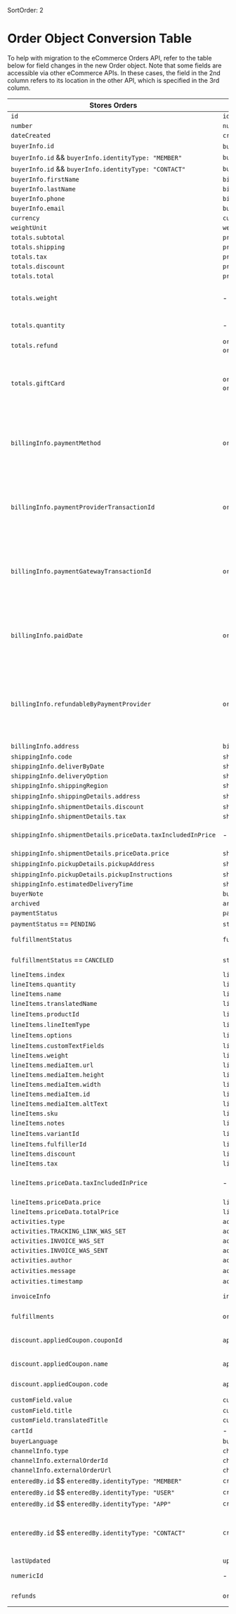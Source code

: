 SortOrder: 2
# Order Object Conversion Table

To help with migration to the eCommerce Orders API, refer to the table below for field changes in the new Order object.
Note that some fields are accessible via other eCommerce APIs. In these cases, the field in the 2nd column refers to its location in the other API, which is specified in the 3rd column.

| Stores Orders                                               | eCommerce Orders                                                          | Notes                                             |
| ------------------------------------------------------------|---------------------------------------------------------------------------|---------------------------------------------------|
| `id`                                                        | `id`                                                                      |
| `number`                                                    | `number`                                                                  |
| `dateCreated`                                               | `createdDate`                                                             |
| `buyerInfo.id`                                              | `buyerInfo.contactId` & `buyerInfo.memberId`                              |
| `buyerInfo.id` && `buyerInfo.identityType: "MEMBER"`        | `buyerInfo.memberId`                                                      |
| `buyerInfo.id` && `buyerInfo.identityType: "CONTACT"`       | `buyerInfo.contactId`                                                     |
| `buyerInfo.firstName`                                       | `billingInfo.contactDetails.firstName`                                    |
| `buyerInfo.lastName`                                        | `billingInfo.contactDetails.lastName`                                     |
| `buyerInfo.phone`                                           | `billingInfo.contactDetails.phone`                                        |
| `buyerInfo.email`                                           | `buyerInfo.email`                                                         |
| `currency`                                                  | `currency`                                                                |
| `weightUnit`                                                | `weightUnit`                                                              |
| `totals.subtotal`                                           | `priceSummary.subtotal.amount`                                            |
| `totals.shipping`                                           | `priceSummary.shipping.amount`                                            |
| `totals.tax`                                                | `priceSummary.tax.amount`                                                 |
| `totals.discount`                                           | `priceSummary.discount.amount`                                            |
| `totals.total`                                              | `priceSummary.totalPrice.amount`                                          |
| `totals.weight`                                             | - | `(lineItems[0].physicalProperties.weight` X `lineItems[0].quantity)` + `(lineItems[1].physicalProperties.weight` X `lineItems[1].quantity)` and so on.
| `totals.quantity`                                           | -                                                                         | `lineItems[0].quantity` + `lineItems[1].quantity` and so on
| `totals.refund`  | `orderTransactions.refunds[0].transactions.amount` + `orderTransactions.refunds[1].transactions.amount` and so on    | Order Payments API - pass order ID to [List Transactions For Single Order](https://bo.wix.com/wix-docs/rest/ecommerce/order-payments/list-transactions-for-single-order)
| `totals.giftCard` | `orderTransactions.payments[i].amount` where `orderTransactions.payments[i].giftcardPaymentDetails` has value       | Order Payments API - pass order ID to [List Transactions For Single Order](https://bo.wix.com/wix-docs/rest/ecommerce/order-payments/list-transactions-for-single-order). Currently there can be only 1 gift card in the payments array (only 1 item in the array that has `giftcardPaymentDetails` defined). This may change in the future.
| `billingInfo.paymentMethod`                                 | `orderTransactions.payments[i].regularPaymentDetails.paymentMethod`       | Order Payments API - pass order ID to [List Transactions For Single Order](https://bo.wix.com/wix-docs/rest/ecommerce/order-payments/list-transactions-for-single-order). Note that in the past an order only had 1 transaction, and therefore a single payment method - now we support multiple transactions and therefore also multiple payment methods.
| `billingInfo.paymentProviderTransactionId`                  |`orderTransactions.payments[i].regularPaymentDetails.providerTransactionId`| Order Payments API - pass order ID to [List Transactions For Single Order](https://bo.wix.com/wix-docs/rest/ecommerce/order-payments/list-transactions-for-single-order). Note that in the past an order only had 1 transaction, and therefore a single provider transaction ID - now we support multiple transactions and therefore also multiple provider transaction IDs.
| `billingInfo.paymentGatewayTransactionId`                   |`orderTransactions.payments[i].regularPaymentDetails.gatewayTransactionId` | Order Payments API - pass order ID to [List Transactions For Single Order](https://bo.wix.com/wix-docs/rest/ecommerce/order-payments/list-transactions-for-single-order). Note that in the past an order only had 1 transaction, and therefore a single gateway transaction ID - now we support multiple transactions and therefore also multiple gateway transaction IDs.
| `billingInfo.paidDate`                                      |`orderTransactions.payments[i].createdDate/updatedDate`                    | Order Payments API - pass order ID to [List Transactions For Single Order](https://bo.wix.com/wix-docs/rest/ecommerce/order-payments/list-transactions-for-single-order). Note that in the past an order only had 1 transaction, and therefore a single paid date - now we support multiple transactions and therefore also multiple payment dates.
| `billingInfo.refundableByPaymentProvider`                   |`orderTransactions.payments[i].refundDisabled`                             | Order Payments API - pass order ID to [List Transactions For Single Order](https://bo.wix.com/wix-docs/rest/ecommerce/order-payments/list-transactions-for-single-order). Note that in the past an order only had 1 transaction, and therefore a single disabled refund - now we support multiple transactions and therefore you should check each payment to check if refund is disabled.
| `billingInfo.address`                                       | `billingInfo.address`                                                     | [Address object conversion table](https://bo.wix.com/wix-docs/rest/ecommerce/orders/address-object-conversion)
| `shippingInfo.code`                                         | `shippingInfo.code`                                                       |
| `shippingInfo.deliverByDate`                                | `shippingInfo.logistics.deliverByDate`                                    |
| `shippingInfo.deliveryOption`                               | `shippingInfo.title`                                                      |
| `shippingInfo.shippingRegion`                               | `shippingInfo.region.name`                                                |
| `shippingInfo.shippingDetails.address`                      | `shippingInfo.logistics.shippingDestination.address`                      | [Address object conversion table](https://bo.wix.com/wix-docs/rest/ecommerce/orders/address-object-conversion)
| `shippingInfo.shipmentDetails.discount`                     | `shippingInfo.cost.discount.amount`                                       |
| `shippingInfo.shipmentDetails.tax`                          | `shippingInfo.cost.taxDetails.totalTax.amount`                            |
| `shippingInfo.shipmentDetails.priceData.taxIncludedInPrice` | -                                                                         | If `shippingInfo.cost.price` == `shippingInfo.cost.totalPriceAfterTax` then tax is included in price
| `shippingInfo.shipmentDetails.priceData.price`              | `shippingInfo.cost.totalPriceAfterTax.amount`                             |
| `shippingInfo.pickupDetails.pickupAddress`                  | `shippingInfo.logistics.pickupDetails.address`                            | [Address object conversion table](https://bo.wix.com/wix-docs/rest/ecommerce/orders/address-object-conversion)
| `shippingInfo.pickupDetails.pickupInstructions`             | `shippingInfo.logistics.instructions`                                     |
| `shippingInfo.estimatedDeliveryTime`                        | `shippingInfo.logistics.deliveryTime`                                     |
| `buyerNote`                                                 | `buyerNote`                                                               |
| `archived`                                                  | `archived`                                                                |
| `paymentStatus`                                             | `paymentStatus`                                                           |
| `paymentStatus` == `PENDING`                                | `status` == `INITIALIZED`                                                 |
| `fulfillmentStatus`                                         | `fulfillmentStatus`                                                       | More info available by passing order ID to [List Fulfillments For Single Order](https://bo.wix.com/wix-docs/rest/ecommerce/order-fulfillments/list-fulfillments-for-single-order)
| `fulfillmentStatus` == `CANCELED`                           | `status` == `CANCELED`                                                    | More info available by passing order ID to [List Fulfillments For Single Order](https://bo.wix.com/wix-docs/rest/ecommerce/order-fulfillments/list-fulfillments-for-single-order)
| `lineItems.index`                                           | `lineItems.id`                                                            |
| `lineItems.quantity`                                        | `lineItems.quantity`                                                      |
| `lineItems.name`                                            | `lineItems.productName.original`                                          |
| `lineItems.translatedName`                                  | `lineItems.productName.translated`                                        |
| `lineItems.productId`                                       | `lineItems.catalogReference.catalogItemId`                                | [Stores Catalog eCommerce Reference](https://bo.wix.com/wix-docs/rest/stores/stores-catalog/ecommerce-integration)
| `lineItems.lineItemType`                                    | `lineItems.itemType.preset/custom`                                        |
| `lineItems.options`                                         | `lineItems.catalogReference.options`                                      | [Stores Catalog eCommerce Reference](https://bo.wix.com/wix-docs/rest/stores/stores-catalog/ecommerce-integration)
| `lineItems.customTextFields`                                | `lineItems.descriptionLines`                                              |
| `lineItems.weight`                                          | `lineItems.physicalProperties.weight`                                     |
| `lineItems.mediaItem.url`                                   | `lineItems.image.url`                                                     |
| `lineItems.mediaItem.height`                                | `lineItems.image.height`                                                  |
| `lineItems.mediaItem.width`                                 | `lineItems.image.width`                                                   |
| `lineItems.mediaItem.id`                                    | `lineItems.image.id`                                                      |
| `lineItems.mediaItem.altText`                               | `lineItems.image.altText`                                                 |
| `lineItems.sku`                                             | `lineItems.physicalProperties.sku`                                        |
| `lineItems.notes`                                           | `lineItems.descriptionLines.plainTextValue.original`                      |
| `lineItems.variantId`                                       | `lineItems.catalogReference.options`                                      | [Stores Catalog eCommerce Reference](https://bo.wix.com/wix-docs/rest/stores/stores-catalog/ecommerce-integration)
| `lineItems.fulfillerId`                                     | `lineItems.fulfillerId`                                                   |
| `lineItems.discount`                                        | `lineItems.totalDiscount.amount`                                          |
| `lineItems.tax`                                             | `lineItems.taxDetails.totalTax.amount`                                    |
| `lineItems.priceData.taxIncludedInPrice`                    | -                                                                         | If `lineItems.price` equals `lineItems.totalPriceAfterTax` then tax is included
| `lineItems.priceData.price`                                 | `lineItems.price.amount`                                                  |
| `lineItems.priceData.totalPrice`                            | `lineItems.totalPriceAfterTax.amount`                                     |
| `activities.type`                                           | `activities.type`                                                         |
| `activities.TRACKING_LINK_WAS_SET`                          | `activities.TRACKING_LINK_SET`                                            |
| `activities.INVOICE_WAS_SET`                                | `activities.INVOICE_ADDED`                                                |
| `activities.INVOICE_WAS_SENT`                               | `activities.INVOICE_SENT`                                                 |
| `activities.author`                                         | `activities.authorEmail`                                                  |
| `activities.message`                                        | `activities.merchantComment.message`                                      | If `activities.type = "MERCHANT_COMMENT"`
| `activities.timestamp`                                      | `activities.createdDate`                                                  |
| `invoiceInfo`                                               | `invoices`                                                                | Order Payments API - pass order ID to [List Invoices For Single Order](https://bo.wix.com/wix-docs/rest/ecommerce/order-payments/list-invoices-for-single-order)
| `fulfillments`                                              | `orderWithFulfillments.fulfillments`                                      | Order Fulfillments API - pass order ID to [List Fulfillments For Single Order](https://bo.wix.com/wix-docs/rest/ecommerce/order-fulfillments/list-fulfillments-for-single-order)
| `discount.appliedCoupon.couponId`                           | `appliedDiscounts.coupon.id`                                              | Search the `appliedDiscounts` array for populated `coupon` field; `couponId` is `coupon.id`
| `discount.appliedCoupon.name`                               | `appliedDiscounts.coupon.name`                                            | Search the `appliedDiscounts` array for populated `coupon` field; `name` is `coupon.name`
| `discount.appliedCoupon.code`                               | `appliedDiscounts.coupon.code`                                            | Search the `appliedDiscounts` array for populated `coupon` field; `code` is `coupon.code`
| `customField.value`                                         | `customFields.value.stringValue`                                          | Note: `customFields` is an array
| `customField.title`                                         | `customFields.title`                                                      |
| `customField.translatedTitle`                               | `customFields.translatedTitle`                                            |
| `cartId`                                                    | -                                                                         | Replaced by `checkoutId`
| `buyerLanguage`                                             | `buyerLanguage`                                                           |
| `channelInfo.type`                                          | `channelInfo.type`                                                        |
| `channelInfo.externalOrderId`                               | `channelInfo.externalOrderId`                                             |
| `channelInfo.externalOrderUrl`                              | `channelInfo.externalOrderUrl`                                            |
| `enteredBy.id` $$ `enteredBy.identityType: "MEMBER"`        | `createdBy.memberId`                                                      |
| `enteredBy.id` $$ `enteredBy.identityType: "USER"`          | `createdBy.userId`                                                        |
| `enteredBy.id` $$ `enteredBy.identityType: "APP"`           | `createdBy.appId`                                                         |
| `enteredBy.id` $$ `enteredBy.identityType: "CONTACT"`       | `createdBy.visitorId` | Previously, for a buyer that is not logged in, `CONTACT` type and ID were returned. in the eCommerce API, `visitorId` is returned. Note: the ID itself will also be different.
| `lastUpdated`                                               | `updatedDate`                                                             |
| `numericId`                                                 | -                                                                         | Removed due to added cursor paging functionality
| `refunds`                                                   | `orderTransactions.refunds`                                               | Order Payments API - Pass order ID to [List Transactions For Single Order](https://bo.wix.com/wix-docs/rest/ecommerce/order-payments/list-transactions-for-single-order)

